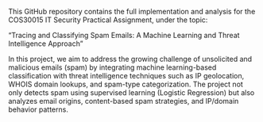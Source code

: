 This GitHub repository contains the full implementation and analysis for the COS30015 IT Security Practical Assignment, under the topic:

“Tracing and Classifying Spam Emails: A Machine Learning and Threat Intelligence Approach”

In this project, we aim to address the growing challenge of unsolicited and malicious emails (spam) by integrating machine learning-based classification with threat intelligence techniques such as IP geolocation, WHOIS domain lookups, and spam-type categorization.
The project not only detects spam using supervised learning (Logistic Regression) but also analyzes email origins, content-based spam strategies, and IP/domain behavior patterns.


